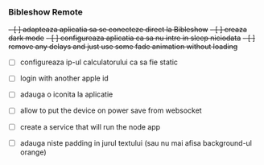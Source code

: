 ### Bibleshow Remote
~~-  [ ] adapteaza aplicatia sa se conecteze direct la Bibleshow~~
~~- [ ] creaza dark mode~~
~~- [ ] configureaza aplicatia ca sa nu intre in sleep niciodata~~
~~- [ ] remove any delays and just use some fade animation without loading~~
- [ ] configureaza ip-ul calculatorului ca sa fie static
- [ ] login with another apple id
- [ ] adauga o iconita la aplicatie





- [ ] allow to put the device on power save from websocket
- [ ] create a service that will run the node app
- [ ] adauga niste padding in jurul textului (sau nu mai afisa background-ul orange)